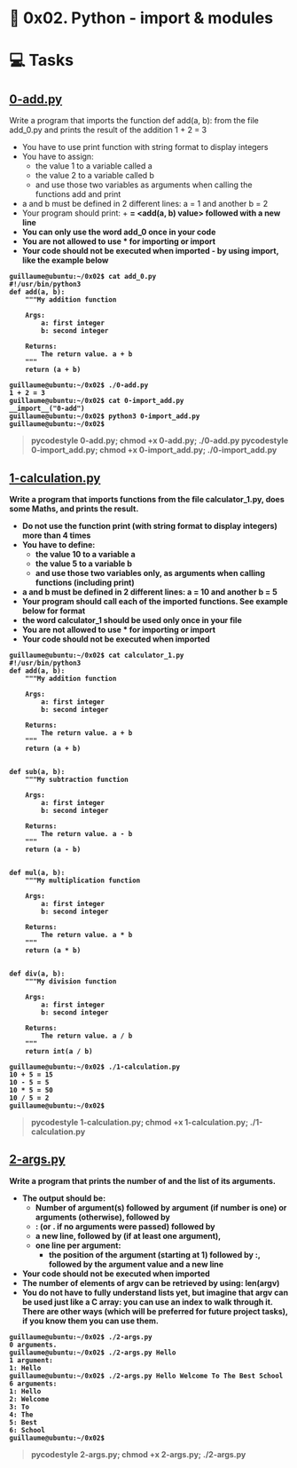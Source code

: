 # :book: 0x02. Python - import & modules

# :computer: Tasks
## [0-add.py](0-add.py)
Write a program that imports the function def add(a, b): from the file add_0.py and prints the result of the addition 1 + 2 = 3
 - You have to use print function with string format to display integers
 - You have to assign:
     - the value 1 to a variable called a
     - the value 2 to a variable called b
     - and use those two variables as arguments when calling the functions add and print
 - a and b must be defined in 2 different lines: a = 1 and another b = 2
 - Your program should print: <a value> + <b value> = <add(a, b) value> followed with a new line
 - You can only use the word add_0 once in your code
 - You are not allowed to use * for importing or __import__
 - Your code should not be executed when imported - by using __import__, like the example below

```
guillaume@ubuntu:~/0x02$ cat add_0.py
#!/usr/bin/python3
def add(a, b):
    """My addition function

    Args:
        a: first integer
        b: second integer

    Returns:
        The return value. a + b
    """
    return (a + b)

guillaume@ubuntu:~/0x02$ ./0-add.py
1 + 2 = 3
guillaume@ubuntu:~/0x02$ cat 0-import_add.py
__import__("0-add")
guillaume@ubuntu:~/0x02$ python3 0-import_add.py 
guillaume@ubuntu:~/0x02$ 
```

> pycodestyle 0-add.py; chmod +x 0-add.py; ./0-add.py
> pycodestyle 0-import_add.py; chmod +x 0-import_add.py; ./0-import_add.py

## [1-calculation.py](1-calculation.py)
Write a program that imports functions from the file calculator_1.py, does some Maths, and prints the result.
 - Do not use the function print (with string format to display integers) more than 4 times
 - You have to define:
     - the value 10 to a variable a
     - the value 5 to a variable b
     - and use those two variables only, as arguments when calling functions (including print)
 - a and b must be defined in 2 different lines: a = 10 and another b = 5
 - Your program should call each of the imported functions. See example below for format
 - the word calculator_1 should be used only once in your file
 - You are not allowed to use * for importing or __import__
 - Your code should not be executed when imported
```
guillaume@ubuntu:~/0x02$ cat calculator_1.py
#!/usr/bin/python3
def add(a, b):
    """My addition function

    Args:
        a: first integer
        b: second integer

    Returns:
        The return value. a + b
    """
    return (a + b)


def sub(a, b):
    """My subtraction function

    Args:
        a: first integer
        b: second integer

    Returns:
        The return value. a - b
    """
    return (a - b)


def mul(a, b):
    """My multiplication function

    Args:
        a: first integer
        b: second integer

    Returns:
        The return value. a * b
    """
    return (a * b)


def div(a, b):
    """My division function

    Args:
        a: first integer
        b: second integer

    Returns:
        The return value. a / b
    """
    return int(a / b)

guillaume@ubuntu:~/0x02$ ./1-calculation.py
10 + 5 = 15
10 - 5 = 5
10 * 5 = 50
10 / 5 = 2
guillaume@ubuntu:~/0x02$
```

> pycodestyle 1-calculation.py; chmod +x 1-calculation.py; ./1-calculation.py

## [2-args.py](2-args.py)
Write a program that prints the number of and the list of its arguments.
 - The output should be:
     - Number of argument(s) followed by argument (if number is one) or arguments (otherwise), followed by
     - : (or . if no arguments were passed) followed by
     - a new line, followed by (if at least one argument),
     - one line per argument:
       - the position of the argument (starting at 1) followed by :, followed by the argument value and a new line
 - Your code should not be executed when imported
 - The number of elements of argv can be retrieved by using: len(argv)
 - You do not have to fully understand lists yet, but imagine that argv can be used just like a C array: you can use an index to walk through it. There are other ways (which will be preferred for future project tasks), if you know them you can use them.
```
guillaume@ubuntu:~/0x02$ ./2-args.py 
0 arguments.
guillaume@ubuntu:~/0x02$ ./2-args.py Hello
1 argument:
1: Hello
guillaume@ubuntu:~/0x02$ ./2-args.py Hello Welcome To The Best School
6 arguments:
1: Hello
2: Welcome
3: To
4: The
5: Best
6: School
guillaume@ubuntu:~/0x02$ 
```

> pycodestyle 2-args.py; chmod +x 2-args.py; ./2-args.py